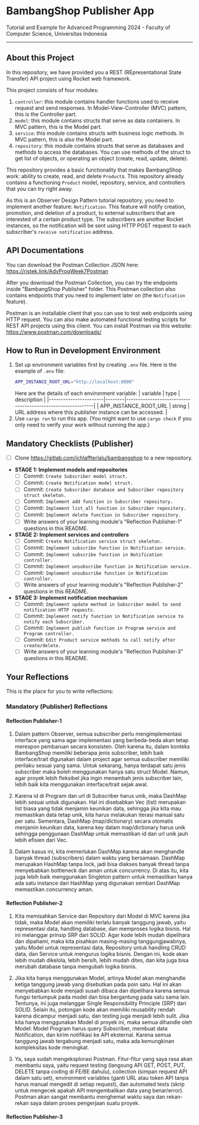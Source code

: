 # BambangShop Publisher App
Tutorial and Example for Advanced Programming 2024 - Faculty of Computer Science, Universitas Indonesia

---

## About this Project
In this repository, we have provided you a REST (REpresentational State Transfer) API project using Rocket web framework.

This project consists of four modules:
1.  `controller`: this module contains handler functions used to receive request and send responses.
    In Model-View-Controller (MVC) pattern, this is the Controller part.
2.  `model`: this module contains structs that serve as data containers.
    In MVC pattern, this is the Model part.
3.  `service`: this module contains structs with business logic methods.
    In MVC pattern, this is also the Model part.
4.  `repository`: this module contains structs that serve as databases and methods to access the databases.
    You can use methods of the struct to get list of objects, or operating an object (create, read, update, delete).

This repository provides a basic functionality that makes BambangShop work: ability to create, read, and delete `Product`s.
This repository already contains a functioning `Product` model, repository, service, and controllers that you can try right away.

As this is an Observer Design Pattern tutorial repository, you need to implement another feature: `Notification`.
This feature will notify creation, promotion, and deletion of a product, to external subscribers that are interested of a certain product type.
The subscribers are another Rocket instances, so the notification will be sent using HTTP POST request to each subscriber's `receive notification` address.

## API Documentations

You can download the Postman Collection JSON here: https://ristek.link/AdvProgWeek7Postman

After you download the Postman Collection, you can try the endpoints inside "BambangShop Publisher" folder.
This Postman collection also contains endpoints that you need to implement later on (the `Notification` feature).

Postman is an installable client that you can use to test web endpoints using HTTP request.
You can also make automated functional testing scripts for REST API projects using this client.
You can install Postman via this website: https://www.postman.com/downloads/

## How to Run in Development Environment
1.  Set up environment variables first by creating `.env` file.
    Here is the example of `.env` file:
    ```bash
    APP_INSTANCE_ROOT_URL="http://localhost:8000"
    ```
    Here are the details of each environment variable:
    | variable              | type   | description                                                |
    |-----------------------|--------|------------------------------------------------------------|
    | APP_INSTANCE_ROOT_URL | string | URL address where this publisher instance can be accessed. |
2.  Use `cargo run` to run this app.
    (You might want to use `cargo check` if you only need to verify your work without running the app.)

## Mandatory Checklists (Publisher)
-   [ ] Clone https://gitlab.com/ichlaffterlalu/bambangshop to a new repository.
-   **STAGE 1: Implement models and repositories**
    -   [ ] Commit: `Create Subscriber model struct.`
    -   [ ] Commit: `Create Notification model struct.`
    -   [ ] Commit: `Create Subscriber database and Subscriber repository struct skeleton.`
    -   [ ] Commit: `Implement add function in Subscriber repository.`
    -   [ ] Commit: `Implement list_all function in Subscriber repository.`
    -   [ ] Commit: `Implement delete function in Subscriber repository.`
    -   [ ] Write answers of your learning module's "Reflection Publisher-1" questions in this README.
-   **STAGE 2: Implement services and controllers**
    -   [ ] Commit: `Create Notification service struct skeleton.`
    -   [ ] Commit: `Implement subscribe function in Notification service.`
    -   [ ] Commit: `Implement subscribe function in Notification controller.`
    -   [ ] Commit: `Implement unsubscribe function in Notification service.`
    -   [ ] Commit: `Implement unsubscribe function in Notification controller.`
    -   [ ] Write answers of your learning module's "Reflection Publisher-2" questions in this README.
-   **STAGE 3: Implement notification mechanism**
    -   [ ] Commit: `Implement update method in Subscriber model to send notification HTTP requests.`
    -   [ ] Commit: `Implement notify function in Notification service to notify each Subscriber.`
    -   [ ] Commit: `Implement publish function in Program service and Program controller.`
    -   [ ] Commit: `Edit Product service methods to call notify after create/delete.`
    -   [ ] Write answers of your learning module's "Reflection Publisher-3" questions in this README.

## Your Reflections
This is the place for you to write reflections:

### Mandatory (Publisher) Reflections

#### Reflection Publisher-1
1. Dalam pattern Observer, semua subscriber perlu mengimplementasi interface yang sama agar implementasi yang berbeda-beda akan tetap merespon pembaruan secara konsisten. Oleh karena itu, dalam konteks BambangShop memiliki beberapa jenis subscriber, lebih baik interface/trait digunakan dalam project agar semua subscriber memiliki perilaku sesuai yang sama. Untuk sekarang, hanya terdapat satu jenis subscriber maka boleh menggunakan hanya satu struct Model. Namun, agar proyek lebih fleksibel jika ingin menambah jenis subscriber lain, lebih baik kita menggunakan interface/trait sejak awal.

2. Karena id di Program dan url di Subscriber harus unik, maka DashMap lebih sesuai untuk digunakan. Hal ini disebabkan Vec (list) merupakan list biasa yang tidak menjamin keunikan data, sehingga jika kita mau memastikan data tetap unik, kita harus melakukan iterasi manual satu per satu. Sementara, DashMap (map/dictionary) secara otomatis menjamin keunikan data, karena key dalam map/dictionary harus unik sehingga penggunaan DashMap untuk memastikan id dan url unik jauh lebih efisien dari Vec. 

3. Dalam kasus ini, kita memerlukan DashMap karena akan menghandle banyak thread (subscribers) dalam waktu yang bersamaan. DashMap merupakan HashMap tanpa lock, jadi bisa diakses banyak thread tanpa menyebabkan bottleneck dan aman untuk concurrency. Di atas itu, kita juga lebih baik menggunakan Singleton pattern untuk memastikan hanya ada satu instance dari HashMap yang digunakan sembari DashMap memastikan concurrency aman.

#### Reflection Publisher-2
1. Kita memisahkan Service dan Repository dari Model di MVC karena jika tidak, maka Model akan memiliki terlalu banyak tanggung jawab, yaitu representasi data, handling database, dan memproses logika bisnis. Hal ini melanggar prinsip SRP dari SOLID. Agar kode lebih mudah dipelihara dan dipahami, maka kita pisahkan masing-masing tanggungjawabnya, yaitu Model untuk representasi data, Repository untuk handling CRUD data, dan Service untuk mengurus logika bisnis. Dengan ini, kode akan lebih mudah dikelola, lebih bersih, lebih mudah dites, dan kita juga bisa merubah database tanpa mengubah logika bisnis.

2. Jika kita hanya menggunakan Model, artinya Model akan menghandle ketiga tanggung jawab yang disebutkan pada poin satu. Hal ini akan menyebabkan kode menjadi susah dibaca dan dipelihara karena semua fungsi tertumpuk pada model dan bisa bergantung pada satu sama lain. Tentunya, ini juga melanggar Single Responsibility Principle (SRP) dari SOLID. Selain itu, potongan kode akan memiliki reusability rendah karena dicampur menjadi satu, dan testing juga menjadi lebih sulit. Jika kita hanya menggunakan Model di proyek ini, maka semua dihandle oleh Model: Model Program harus query Subscriber, membuat data Notification, dan kirim notifikasi ke API eksternal. Karena semua tanggung jawab tergabung menjadi satu, maka ada kemungkinan kompleksitas kode meningkat.

3. Ya, saya sudah mengeksplorasi Postman. Fitur-fitur yang saya rasa akan membantu saya, yaitu request testing (langsung API GET, POST, PUT, DELETE tanpa coding di FE/BE dahulu), collection (simpan request API dalam satu set), environment variables (ganti URL atau token API tanpa harus manual mengedit di setiap request), dan automated tests (skrip untuk mengecek apakah API mengembalikan data yang benar/error). Postman akan sangat membantu menghemat waktu saya dan rekan-rekan saya dalam proses pengerjaan suatu proyek.

#### Reflection Publisher-3
